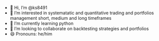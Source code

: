 - 👋 Hi, I’m @ks8491
- 👀 I’m interested in systematatic and quantitative trading and portfolios management short, medium and long timeframes
- 🌱 I’m currently learning python
- 💞️ I’m looking to collaborate on backtesting strategies and portfolios
- 😄 Pronouns: he/him

<!---
ks8491/ks8491 is a ✨ special ✨ repository because its `README.md` (this file) appears on your GitHub profile.
You can click the Preview link to take a look at your changes.
--->
